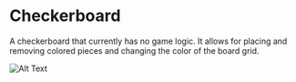 # Checkerboard
A checkerboard that currently has no game logic. It allows for placing and removing colored pieces and changing the color of the board grid.

![Alt Text](http://web.uvic.ca/~andrewyung/images/extra/checkerboard1.gif#1)
